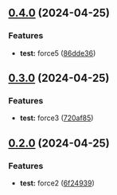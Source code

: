## [0.4.0](https://github.com/rocketclimb/rocketicons/compare/0.3.0...0.4.0) (2024-04-25)

### Features

- **test:** force5 ([86dde36](https://github.com/rocketclimb/rocketicons/commit/86dde360cd4c7a4e714aab1adedea4048c88526e))

## [0.3.0](https://github.com/rocketclimb/rocketicons/compare/0.2.0...0.3.0) (2024-04-25)

### Features

- **test:** force3 ([720af85](https://github.com/rocketclimb/rocketicons/commit/720af854925496fa34ba4b9338ffc3ac00ad034f))

## [0.2.0](https://github.com/rocketclimb/rocketicons/compare/0.13.0...0.2.0) (2024-04-25)

### Features

- **test:** force2 ([6f24939](https://github.com/rocketclimb/rocketicons/commit/6f24939fce0d97ccfd1489c7e866f8db3532cdc7))
